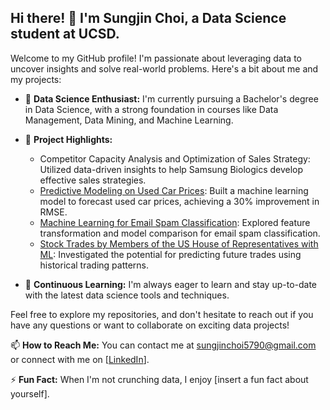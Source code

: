 ## Hi there! 👋 I'm Sungjin Choi, a Data Science student at UCSD.

Welcome to my GitHub profile! I'm passionate about leveraging data to uncover insights and solve real-world problems. Here's a bit about me and my projects:

- 🔬 **Data Science Enthusiast:** I'm currently pursuing a Bachelor's degree in Data Science, with a strong foundation in courses like Data Management, Data Mining, and Machine Learning.

- 🚀 **Project Highlights:**
   - Competitor Capacity Analysis and Optimization of Sales Strategy: Utilized data-driven insights to help Samsung Biologics develop effective sales strategies.
   - [Predictive Modeling on Used Car Prices](link): Built a machine learning model to forecast used car prices, achieving a 30% improvement in RMSE.
   - [Machine Learning for Email Spam Classification](link): Explored feature transformation and model comparison for email spam classification.
   - [Stock Trades by Members of the US House of Representatives with ML](link): Investigated the potential for predicting future trades using historical trading patterns.

- 🌱 **Continuous Learning:** I'm always eager to learn and stay up-to-date with the latest data science tools and techniques.

Feel free to explore my repositories, and don't hesitate to reach out if you have any questions or want to collaborate on exciting data projects!

📫 **How to Reach Me:** You can contact me at sungjinchoi5790@gmail.com or connect with me on [[LinkedIn](https://www.linkedin.com/in/sungjin-choi-b00179258/)].

⚡ **Fun Fact:** When I'm not crunching data, I enjoy [insert a fun fact about yourself].
